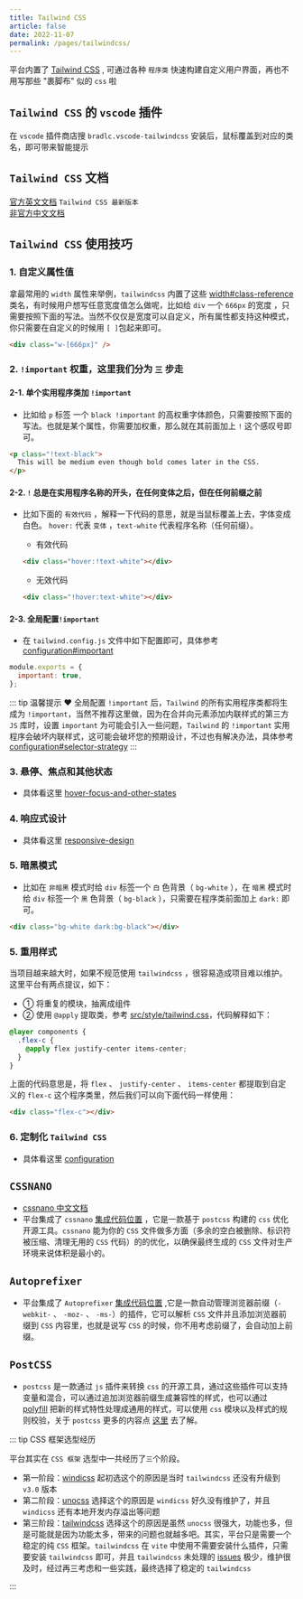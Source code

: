 ```yaml
---
title: Tailwind CSS
article: false
date: 2022-11-07
permalink: /pages/tailwindcss/
---
```


平台内置了 [Tailwind CSS](https://tailwindcss.com/docs/installation) , 可通过各种 `程序类` 快速构建自定义用户界面，再也不用写那些 "裹脚布" 似的 `css` 啦

## `Tailwind CSS` 的 `vscode` 插件

在 `vscode` 插件商店搜 `bradlc.vscode-tailwindcss` 安装后，鼠标覆盖到对应的类名，即可带来智能提示

## `Tailwind CSS` 文档

[官方英文文档](https://tailwindcss.com/docs) `Tailwind CSS 最新版本`  
[非官方中文文档](https://www.tailwindcss.cn/)

## `Tailwind CSS` 使用技巧

### 1. 自定义属性值

拿最常用的 `width` 属性来举例，`tailwindcss` 内置了这些 [width#class-reference](https://tailwindcss.com/docs/width#class-reference) 类名，有时候用户想写任意宽度值怎么做呢，比如给 `div` 一个 `666px` 的宽度 ，只需要按照下面的写法。当然不仅仅是宽度可以自定义，所有属性都支持这种模式，你只需要在自定义的时候用 `[ ]`包起来即可。

```html
<div class="w-[666px]" />
```

### 2. `!important` 权重，这里我们分为 `三` 步走

#### 2-1. 单个实用程序类加 `!important`

- 比如给 `p` 标签 一个 `black !important` 的高权重字体颜色，只需要按照下面的写法。也就是某个属性，你需要加权重，那么就在其前面加上 `!` 这个感叹号即可。

```html
<p class="!text-black">
  This will be medium even though bold comes later in the CSS.
</p>
```

#### 2-2. `!` 总是在实用程序名称的开头，在任何变体之后，但在任何前缀之前

- 比如下面的 `有效代码` ，解释一下代码的意思，就是当鼠标覆盖上去，字体变成白色。 `hover:` 代表 `变体` ，`text-white` 代表程序名称（任何前缀）。

  - 有效代码

  ```html
  <div class="hover:!text-white"></div>
  ```

  - 无效代码

  ```html
  <div class="!hover:text-white"></div>
  ```

#### 2-3. 全局配置`!important`

- 在 `tailwind.config.js` 文件中如下配置即可，具体参考 [configuration#important](https://tailwindcss.com/docs/configuration#important)

```js
module.exports = {
  important: true,
};
```

::: tip 温馨提示 ❤️
全局配置 `!important` 后，`Tailwind` 的所有实用程序类都将生成为 `!important`，当然不推荐这里做，因为在合并向元素添加内联样式的第三方 `JS` 库时，设置 `important` 为可能会引入一些问题，`Tailwind` 的 `!important` 实用程序会破坏内联样式，这可能会破坏您的预期设计，不过也有解决办法，具体参考 [configuration#selector-strategy](https://tailwindcss.com/docs/configuration#selector-strategy)
:::

### 3. 悬停、焦点和其他状态

- 具体看这里 [hover-focus-and-other-states](https://tailwindcss.com/docs/hover-focus-and-other-states)

### 4. 响应式设计

- 具体看这里 [responsive-design](https://tailwindcss.com/docs/responsive-design)

### 5. 暗黑模式

- 比如在 `非暗黑` 模式时给 `div` 标签一个 `白` 色背景（ `bg-white` ），在 `暗黑` 模式时给 `div` 标签一个 `黑` 色背景（ `bg-black` ），只需要在程序类前面加上 `dark:` 即可。

```html
<div class="bg-white dark:bg-black"></div>
```

### 5. 重用样式

当项目越来越大时，如果不规范使用 `tailwindcss` ，很容易造成项目难以维护。这里平台有两点提议，如下：

- ① 将重复的模块，抽离成组件
- ② 使用 `@apply` 提取类，参考 [src/style/tailwind.css](https://github.com/ronnaces/ronna-admin/blob/main/src/style/tailwind.css#L5)，代码解释如下：

```css
@layer components {
  .flex-c {
    @apply flex justify-center items-center;
  }
}
```

上面的代码意思是，将 `flex` 、 `justify-center` 、 `items-center` 都提取到自定义的 `flex-c` 这个程序类里，然后我们可以向下面代码一样使用：

```html
<div class="flex-c"></div>
```

### 6. 定制化 `Tailwind CSS`

- 具体看这里 [configuration](https://tailwindcss.com/docs/configuration)

## `CSSNANO`

- [cssnano 中文文档](https://www.cssnano.cn/)
- 平台集成了 `cssnano` [集成代码位置](https://github.com/ronnaces/ronna-admin/blob/main/postcss.config.js#L7) ，它是一款基于 `postcss` 构建的 `css` 优化开源工具。`cssnano` 能为你的 `CSS` 文件做多方面（多余的空白被删除、标识符被压缩、清理无用的 `CSS` 代码）的的优化，以确保最终生成的 `CSS` 文件对生产环境来说体积是最小的。

## `Autoprefixer`

- 平台集成了 `Autoprefixer` [集成代码位置](https://github.com/ronnaces/ronna-admin/blob/main/postcss.config.js#L6) ,它是一款自动管理浏览器前缀（`-webkit-` 、 `-moz-` 、 `-ms-`）的插件，它可以解析 `CSS` 文件并且添加浏览器前缀到 `CSS` 内容里，也就是说写 `CSS` 的时候，你不用考虑前缀了，会自动加上前缀。

## `PostCSS`

- `postcss` 是一款通过 `js` 插件来转换 `css` 的开源工具，通过这些插件可以支持变量和混合，可以通过追加浏览器前缀生成兼容性的样式，也可以通过 [polyfill](https://zhuanlan.zhihu.com/p/71640183) 把新的样式特性处理成通用的样式，可以使用 `css` 模块以及样式的规则校验，关于 `postcss` 更多的内容点 [这里](https://github.com/postcss/postcss/blob/main/docs/README-cn.md) 去了解。

::: tip CSS 框架选型经历

平台其实在 `CSS 框架` 选型中一共经历了`三`个阶段。

- 第一阶段：[windicss](https://windicss.org) 起初选这个的原因是当时 `tailwindcss` 还没有升级到 `v3.0` 版本
- 第二阶段：[unocss](https://unocss.dev/) 选择这个的原因是 `windicss` 好久没有维护了，并且 `windicss` 还有本地开发内存溢出等问题
- 第三阶段：[tailwindcss](https://tailwindcss.com/docs/installation) 选择这个的原因是虽然 `unocss` 很强大，功能也多，但是可能就是因为功能太多，带来的问题也就越多吧。其实，平台只是需要一个稳定的纯 `CSS` 框架。`tailwindcss` 在 `vite` 中使用不需要安装什么插件，只需要安装 `tailwindcss` 即可，并且 `tailwindcss` 未处理的 [issues](https://github.com/tailwindlabs/tailwindcss/issues) 极少，维护很及时，经过再三考虑和一些实践，最终选择了稳定的 `tailwindcss`

:::
